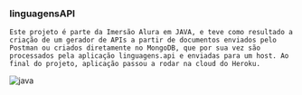  ### linguagensAPI
    Este projeto é parte da Imersão Alura em JAVA, e teve como resultado a criação de um gerador de APIs a partir de documentos enviados pelo Postman ou criados diretamente no MongoDB, que por sua vez são processados pela aplicação linguagens.api e enviadas para um host. Ao final do projeto, aplicação passou a rodar na cloud do Heroku. 

![java](https://img.shields.io/badge/Java-ED8B00?style=for-the-badge&logo=java&logoColor=white)
